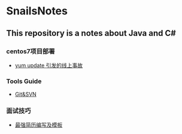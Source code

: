 # SnailsNotes
## This repository is a notes about Java and C#

### centos7项目部署

* [yum update 引发的线上事故](https://editor.csdn.net/md/?articleId=108058509)



### Tools Guide

* [Git&SVN](https://github.com/SnailsRocket/SnailsNotes/blob/master/docs/tool/GIT%26SVN.md)



### 面试技巧

* [最强简历编写及模板](https://editor.csdn.net/md/?articleId=103811416)